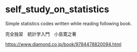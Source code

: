 # self_study_on_statistics

Simple statistics codes written while reading following book.

完全独習　統計学入門　小島寛之著

<https://www.diamond.co.jp/book/9784478820094.html>
